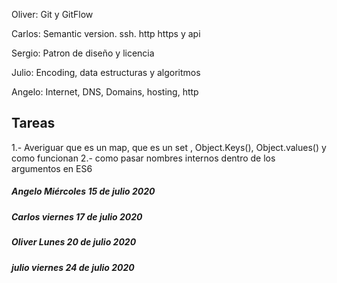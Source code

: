 Oliver: Git y GitFlow

Carlos: Semantic version. ssh. http https y api

Sergio: Patron de diseño y licencia

Julio: Encoding, data estructuras y algoritmos

Angelo: Internet, DNS, Domains, hosting, http

## Tareas
1.- Averiguar que es un map, que es un set , Object.Keys(), Object.values() y como funcionan
2.- como pasar nombres internos dentro de los argumentos en ES6

##### Angelo Miércoles 15 de julio 2020
##### Carlos viernes 17 de julio 2020
##### Oliver Lunes 20 de julio 2020
##### julio viernes 24 de julio 2020
